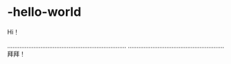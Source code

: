 # -hello-world

Hi！

....................................................................
.......................................................拜拜！
